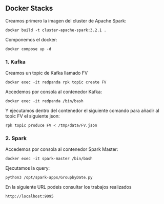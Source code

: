## Docker Stacks

Creamos primero la imagen del cluster de Apache Spark:
```
docker build -t cluster-apache-spark:3.2.1 .
```

Componemos el docker:
```
docker compose up -d
```

### 1. Kafka

Creamos un topic de Kafka llamado FV
```
docker exec -it redpanda rpk topic create FV
```

Accedemos por consola al contenedor Kafka:
```
docker exec -it redpanda /bin/bash 
```

Y ejecutamos dentro del contenedor el siguiente comando para añadir al topic FV el siguiente json:
```
rpk topic produce FV < /tmp/data/FV.json
```

### 2. Spark


Accedemos por consola al contenedor Spark Master:
```
docker exec -it spark-master /bin/bash 
```

Ejecutamos la query:
```
python3 /opt/spark-apps/GroupbyDate.py
```

En la siguiente URL podeis consultar los trabajos realizados

```http://localhost:9095```
